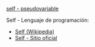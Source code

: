 [self - pseudovariable](self---pseudovariable.html)

Self - Lenguaje de programación:

-   [Self (Wikipedia)](http://en.wikipedia.org/wiki/Self_(programming_language))
-   [Self - Sitio oficial](http://selflanguage.org/)

